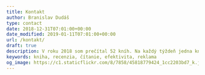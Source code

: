 ```yaml
---
title: Kontakt
author: Branislav Dudáš
type: contact
date: 2018-12-31T07:01:00+00:00
date_modified: 2019-01-11T07:01:00+00:00
url: /kontakt/
draft: true
description: V roku 2018 som prečítal 52 kníh. Na každý týždeň jedna kniha. Toto je ich krátky zoznam, popis a hodnotenie.
keywords: kniha, recenzia, čítanie, efektivita, reklama
og_image: https://c1.staticflickr.com/8/7858/45818779424_1cc2203bd7_k.jpg
--- 
```

